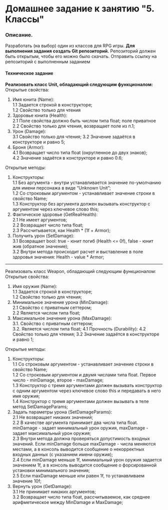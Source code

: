 # Домашнее задание к занятию "5. Классы"

### Описание.

Разработать (на выбор) один из классов для RPG игры.
**Для выполнения задания создать Git репозиторий.** Репозиторий должен быть открытым, чтобы его можно было скачать. Отправить ссылку на репозиторий с выполненным заданием

#### Техническое задание

**Реализовать класс Unit, обладающий следующим функционалом:**
Открытые свойства:
1. Имя юнита (Name):  
1.1 Задается строкой в конструкторе;  
1.2 Свойство только для чтения  
2. Здоровье юнита (Health):  
2.1 Поле свойства должно быть числом типа float; поле приватное  
2.2 Свойство только для чтения, возвращает поле из п.1;  
3. Урон (Damage):  
3.1 Свойство только для чтения; 
3.2 Значение задаётся в конструкторе и равно 5;   
4. Броня (Armor):  
4.1 Возвращает число типа float (округленное до двух знаков);  
4.2 Значение задаётся в конструкторе и равно 0.6;   

Открытые методы:  
1. Конструкторы:  
1.1 Без аргумента - внутри устанавливается значение по-умолчанию для имени персонажа в виде “Unknown Unit”;  
1.2 Со строковым аргументом - устанавливает значение строки в свойство Name;  
1.3 Конструктор без аргумента должен вызывать конструктор с аргументом через  ключевое слово this;  
2. Фактическое здоровье (GetRealHealth):  
2.1 Не имеет аргументов;  
2.2 Возвращает число типа float;  
2.3 Рассчитывается, как Health * (1f + Armor);  
3. Получить урон (SetDamage):  
3.1 Возвращает bool: true - юнит погиб (Health <= 0f), false - юнит жив (обратное значение);  
3.2 Внутри метода происходит расчет и выставление в поле здоровья значения: Health -  value * Armor;  
   
------------  
Реализовать класс Weapon, обладающий следующим функционалом:  
Открытые свойства:  
1. Имя оружия (Name):  
1.1 Задается строкой в конструкторе;  
1.2 Свойство только для чтения;  
2. Минимальное значение урона (MinDamage):  
2.1 Свойство с приватным сеттером;  
2.2 Является числом типа float;  
3. Максимальное значение урона (MaxDamage):  
3.1. Свойство с приватным сеттером;  
3.2. Является числом типа float;
4.1 Прочность (Durability):
4.2 Свойство только для чтения; 3.2 Значение задаётся в конструкторе и равно 1; 

Открытые методы:  
1. Конструкторы:  
1.1 Со строковым аргументом - устанавливает значение строки в свойство Name;  
1.2 Со строковым аргументом и двумя числами типа float. Первое число - minDamage, второе - maxDamage;  
1.3 Конструктор с тремя аргументами должен вызывать конструктор с одним аргументом через ключевое слово this и передавать в него имя оружия;  
1.4 Конструктор с тремя аргументами должен вызывать в теле метод SetDamageParams;  
2. Задать параметры урона (SetDamageParams):  
2.1 Не возвращает никаких значений;  
2.2 В качестве аргумента принимает два числа типа float. minDamage - задает минимальный урон оружия, maxDamage - задает максимальный урон оружия;  
2.3 Внутри метода должна проверяться допустимость входных значений. Если minDamage больше maxDamage - числа меняются местами, а в консоль выводится сообщение о некорректных входных данных (с указанием имени оружия);  
2.4 Если minDamage меньше 1f, минимальный урон оружия задается значением 1f, а в консоль выводится сообщение о форсированной установки минимального значения;  
2.5 Если maxDamage меньше или равен 1f, то устанавливаем значение 10f;  
3. Вернуть урон (GetDamage):  
3.1 Не принимает никаких аргументов;  
3.2 Возвращает число типа float, рассчитываемое, как среднее арифметическое между MinDamage и MaxDamage;  
